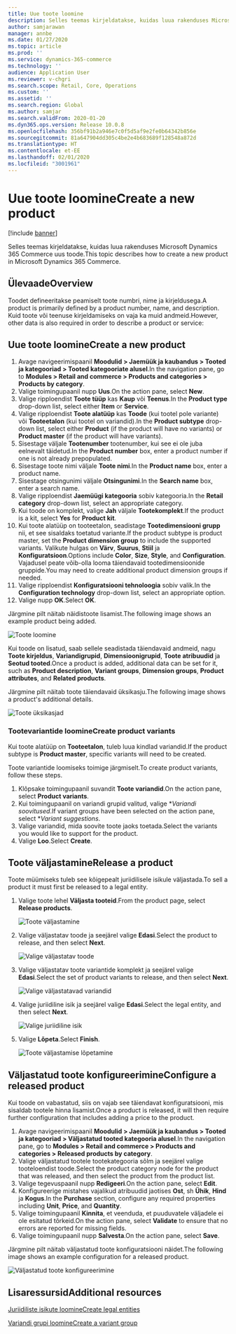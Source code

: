 ```yaml
---
title: Uue toote loomine
description: Selles teemas kirjeldatakse, kuidas luua rakenduses Microsoft Dynamics 365 Commerce uus toode.
author: samjarawan
manager: annbe
ms.date: 01/27/2020
ms.topic: article
ms.prod: ''
ms.service: dynamics-365-commerce
ms.technology: ''
audience: Application User
ms.reviewer: v-chgri
ms.search.scope: Retail, Core, Operations
ms.custom: ''
ms.assetid: ''
ms.search.region: Global
ms.author: samjar
ms.search.validFrom: 2020-01-20
ms.dyn365.ops.version: Release 10.0.8
ms.openlocfilehash: 356bf91b2a946e7c0f5d5af9e2fe0b64342b856e
ms.sourcegitcommit: 81a647904dd305c4be2e4b683689f128548a872d
ms.translationtype: HT
ms.contentlocale: et-EE
ms.lasthandoff: 02/01/2020
ms.locfileid: "3001961"
---
```

# <a name="create-a-new-product"></a><span data-ttu-id="dfa72-103">Uue toote loomine</span><span class="sxs-lookup"><span data-stu-id="dfa72-103">Create a new product</span></span>


[!include [banner](includes/banner.md)]

<span data-ttu-id="dfa72-104">Selles teemas kirjeldatakse, kuidas luua rakenduses Microsoft Dynamics 365 Commerce uus toode.</span><span class="sxs-lookup"><span data-stu-id="dfa72-104">This topic describes how to create a new product in Microsoft Dynamics 365 Commerce.</span></span>

## <a name="overview"></a><span data-ttu-id="dfa72-105">Ülevaade</span><span class="sxs-lookup"><span data-stu-id="dfa72-105">Overview</span></span>

<span data-ttu-id="dfa72-106">Toodet defineeritakse peamiselt toote numbri, nime ja kirjeldusega.</span><span class="sxs-lookup"><span data-stu-id="dfa72-106">A product is primarily defined by a product number, name, and description.</span></span> <span data-ttu-id="dfa72-107">Kuid toote või teenuse kirjeldamiseks on vaja ka muid andmeid.</span><span class="sxs-lookup"><span data-stu-id="dfa72-107">However, other data is also required in order to describe a product or service:</span></span>

## <a name="create-a-new-product"></a><span data-ttu-id="dfa72-108">Uue toote loomine</span><span class="sxs-lookup"><span data-stu-id="dfa72-108">Create a new product</span></span>

1. <span data-ttu-id="dfa72-109">Avage navigeerimispaanil **Moodulid \> Jaemüük ja kaubandus \> Tooted ja kategooriad \> Tooted kategooriate alusel**.</span><span class="sxs-lookup"><span data-stu-id="dfa72-109">In the navigation pane, go to **Modules \> Retail and commerce \> Products and categories \> Products by category**.</span></span>
1. <span data-ttu-id="dfa72-110">Valige toimingupaanil nupp **Uus**.</span><span class="sxs-lookup"><span data-stu-id="dfa72-110">On the action pane, select **New**.</span></span>
1. <span data-ttu-id="dfa72-111">Valige ripploendist **Toote tüüp** kas **Kaup** või **Teenus**.</span><span class="sxs-lookup"><span data-stu-id="dfa72-111">In the **Product type** drop-down list, select either **Item** or **Service**.</span></span>
1. <span data-ttu-id="dfa72-112">Valige ripploendist **Toote alatüüp** kas **Toode** (kui tootel pole variante) või **Tooteetalon** (kui tootel on variandid).</span><span class="sxs-lookup"><span data-stu-id="dfa72-112">In the **Product subtype** drop-down list, select either **Product** (if the product will have no variants) or **Product master** (if the product will have variants).</span></span>
1. <span data-ttu-id="dfa72-113">Sisestage väljale **Tootenumber** tootenumber, kui see ei ole juba eelnevalt täidetud.</span><span class="sxs-lookup"><span data-stu-id="dfa72-113">In the **Product number** box, enter a product number if one is not already prepopulated.</span></span>
1. <span data-ttu-id="dfa72-114">Sisestage toote nimi väljale **Toote nimi**.</span><span class="sxs-lookup"><span data-stu-id="dfa72-114">In the **Product name** box, enter a product name.</span></span>
1. <span data-ttu-id="dfa72-115">Sisestage otsingunimi väljale **Otsingunimi**.</span><span class="sxs-lookup"><span data-stu-id="dfa72-115">In the **Search name** box, enter a search name.</span></span>
1. <span data-ttu-id="dfa72-116">Valige ripploendist **Jaemüügi kategooria** sobiv kategooria.</span><span class="sxs-lookup"><span data-stu-id="dfa72-116">In the **Retail category** drop-down list, select an appropriate category.</span></span>
1. <span data-ttu-id="dfa72-117">Kui toode on komplekt, valige **Jah** väljale **Tootekomplekt**.</span><span class="sxs-lookup"><span data-stu-id="dfa72-117">If the product is a kit, select **Yes** for **Product kit**.</span></span>
1. <span data-ttu-id="dfa72-118">Kui toote alatüüp on tooteetalon, seadistage **Tootedimensiooni grupp** nii, et see sisaldaks toetatud variante.</span><span class="sxs-lookup"><span data-stu-id="dfa72-118">If the product subtype is product master, set the **Product dimension group** to include the supported variants.</span></span> <span data-ttu-id="dfa72-119">Valikute hulgas on **Värv**, **Suurus**, **Stiil** ja **Konfiguratsioon**.</span><span class="sxs-lookup"><span data-stu-id="dfa72-119">Options include **Color**, **Size**, **Style**, and **Configuration**.</span></span> <span data-ttu-id="dfa72-120">Vajadusel peate võib-olla looma täiendavaid tootedimensioonide gruppide.</span><span class="sxs-lookup"><span data-stu-id="dfa72-120">You may need to create additional product dimension groups if needed.</span></span>
1. <span data-ttu-id="dfa72-121">Valige ripploendist **Konfiguratsiooni tehnoloogia** sobiv valik.</span><span class="sxs-lookup"><span data-stu-id="dfa72-121">In the **Configuration technology** drop-down list, select an appropriate option.</span></span>
1. <span data-ttu-id="dfa72-122">Valige nupp **OK**.</span><span class="sxs-lookup"><span data-stu-id="dfa72-122">Select **OK**.</span></span>

<span data-ttu-id="dfa72-123">Järgmine pilt näitab näidistoote lisamist.</span><span class="sxs-lookup"><span data-stu-id="dfa72-123">The following image shows an example product being added.</span></span>

![Toote loomine](media/create-new-product.png)

<span data-ttu-id="dfa72-125">Kui toode on lisatud, saab sellele seadistada täiendavaid andmeid, nagu **Toote kirjeldus**, **Variandigrupid**, **Dimensioonigrupid**, **Toote atribuudid** ja **Seotud tooted**.</span><span class="sxs-lookup"><span data-stu-id="dfa72-125">Once a product is added, additional data can be set for it, such as **Product description**, **Variant groups**, **Dimension groups**, **Product attributes**, and **Related products**.</span></span>

<span data-ttu-id="dfa72-126">Järgmine pilt näitab toote täiendavaid üksikasju.</span><span class="sxs-lookup"><span data-stu-id="dfa72-126">The following image shows a product's additional details.</span></span>

![Toote üksikasjad](media/create-new-product-2.png)

### <a name="create-product-variants"></a><span data-ttu-id="dfa72-128">Tootevariantide loomine</span><span class="sxs-lookup"><span data-stu-id="dfa72-128">Create product variants</span></span>

<span data-ttu-id="dfa72-129">Kui toote alatüüp on **Tooteetalon**, tuleb luua kindlad variandid.</span><span class="sxs-lookup"><span data-stu-id="dfa72-129">If the product subtype is **Product master**, specific variants will need to be created.</span></span> 

<span data-ttu-id="dfa72-130">Toote variantide loomiseks toimige järgmiselt.</span><span class="sxs-lookup"><span data-stu-id="dfa72-130">To create product variants, follow these steps.</span></span>

1. <span data-ttu-id="dfa72-131">Klõpsake toimingupaanil suvandit **Toote variandid**.</span><span class="sxs-lookup"><span data-stu-id="dfa72-131">On the action pane, select **Product variants**.</span></span>
1. <span data-ttu-id="dfa72-132">Kui toimingupaanil on variandi grupid valitud, valige \**Variandi soovitused*.</span><span class="sxs-lookup"><span data-stu-id="dfa72-132">If variant groups have been selected on the action pane, select \**Variant suggestions*.</span></span>
1. <span data-ttu-id="dfa72-133">Valige variandid, mida soovite toote jaoks toetada.</span><span class="sxs-lookup"><span data-stu-id="dfa72-133">Select the variants you would like to support for the product.</span></span>
1. <span data-ttu-id="dfa72-134">Valige **Loo**.</span><span class="sxs-lookup"><span data-stu-id="dfa72-134">Select **Create**.</span></span>

## <a name="release-a-product"></a><span data-ttu-id="dfa72-135">Toote väljastamine</span><span class="sxs-lookup"><span data-stu-id="dfa72-135">Release a product</span></span>

<span data-ttu-id="dfa72-136">Toote müümiseks tuleb see kõigepealt juriidilisele isikule väljastada.</span><span class="sxs-lookup"><span data-stu-id="dfa72-136">To sell a product it must first be released to a legal entity.</span></span>

1. <span data-ttu-id="dfa72-137">Valige toote lehel **Väljasta tooteid**.</span><span class="sxs-lookup"><span data-stu-id="dfa72-137">From the product page, select **Release products**.</span></span>

    ![Toote väljastamine](media/create-new-product-3.png)

1. <span data-ttu-id="dfa72-139">Valige väljastatav toode ja seejärel valige **Edasi**.</span><span class="sxs-lookup"><span data-stu-id="dfa72-139">Select the product to release, and then select **Next**.</span></span>

    ![Valige väljastatav toode](media/create-new-product-4.png)

1. <span data-ttu-id="dfa72-141">Valige väljastatav toote variantide komplekt ja seejärel valige **Edasi**.</span><span class="sxs-lookup"><span data-stu-id="dfa72-141">Select the set of product variants to release, and then select **Next**.</span></span>

    ![Valige väljastatavad variandid](media/create-new-product-5.png)

1. <span data-ttu-id="dfa72-143">Valige juriidiline isik ja seejärel valige **Edasi**.</span><span class="sxs-lookup"><span data-stu-id="dfa72-143">Select the legal entity, and then select **Next**.</span></span>

    ![Valige juriidiline isik](media/create-new-product-6.png)

1. <span data-ttu-id="dfa72-145">Valige **Lõpeta**.</span><span class="sxs-lookup"><span data-stu-id="dfa72-145">Select **Finish**.</span></span>

    ![Toote väljastamise lõpetamine](media/create-new-product-7.png)

## <a name="configure-a-released-product"></a><span data-ttu-id="dfa72-147">Väljastatud toote konfigureerimine</span><span class="sxs-lookup"><span data-stu-id="dfa72-147">Configure a released product</span></span>

<span data-ttu-id="dfa72-148">Kui toode on vabastatud, siis on vajab see täiendavat konfiguratsiooni, mis sisaldab tootele hinna lisamist.</span><span class="sxs-lookup"><span data-stu-id="dfa72-148">Once a product is released, it will then require further configuration that includes adding a price to the product.</span></span>

1. <span data-ttu-id="dfa72-149">Avage navigeerimispaanil **Moodulid \> Jaemüük ja kaubandus \> Tooted ja kategooriad \> Väljastatud tooted kategooria alusel**.</span><span class="sxs-lookup"><span data-stu-id="dfa72-149">In the navigation pane, go to **Modules \> Retail and commerce \> Products and categories \> Released products by category**.</span></span>
1. <span data-ttu-id="dfa72-150">Valige väljastatud tootele tootekategooria sõlm ja seejärel valige tooteloendist toode.</span><span class="sxs-lookup"><span data-stu-id="dfa72-150">Select the product category node for the product that was released, and then select the product from the product list.</span></span>
1. <span data-ttu-id="dfa72-151">Valige tegevuspaanil nupp **Redigeeri**.</span><span class="sxs-lookup"><span data-stu-id="dfa72-151">On the action pane, select **Edit**.</span></span>
1. <span data-ttu-id="dfa72-152">Konfigureerige mistahes vajalikud atribuudid jaotises **Ost**, sh **Ühik**, **Hind** ja **Kogus**.</span><span class="sxs-lookup"><span data-stu-id="dfa72-152">In the **Purchase** section, configure any required properties including **Unit**, **Price**,  and **Quantity**.</span></span>
1. <span data-ttu-id="dfa72-153">Valige toimingupaanil **Kinnita**, et veenduda, et puuduvatele väljadele ei ole esitatud tõrkeid.</span><span class="sxs-lookup"><span data-stu-id="dfa72-153">On the action pane, select **Validate** to ensure that no errors are reported for missing fields.</span></span>
1. <span data-ttu-id="dfa72-154">Valige toimingupaanil nupp **Salvesta**.</span><span class="sxs-lookup"><span data-stu-id="dfa72-154">On the action pane, select **Save**.</span></span>

<span data-ttu-id="dfa72-155">Järgmine pilt näitab väljastatud toote konfiguratsiooni näidet.</span><span class="sxs-lookup"><span data-stu-id="dfa72-155">The following image shows an example configuration for a released product.</span></span>

![Väljastatud toote konfigureerimine](media/create-new-product-8.png)

## <a name="additional-resources"></a><span data-ttu-id="dfa72-157">Lisaressursid</span><span class="sxs-lookup"><span data-stu-id="dfa72-157">Additional resources</span></span>

[<span data-ttu-id="dfa72-158">Juriidiliste isikute loomine</span><span class="sxs-lookup"><span data-stu-id="dfa72-158">Create legal entities</span></span>](channels-legal-entities.md)

[<span data-ttu-id="dfa72-159">Variandi grupi loomine</span><span class="sxs-lookup"><span data-stu-id="dfa72-159">Create a variant group</span></span>](create-variant-group.md) 
